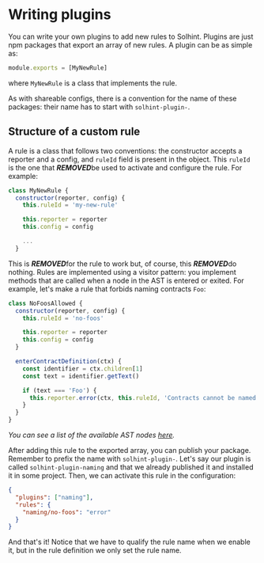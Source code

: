 # Writing plugins

You can write your own plugins to add new rules to Solhint. Plugins are just npm packages that export an array of new rules. A plugin can be as simple as:

```javascript
module.exports = [MyNewRule]
```

where `MyNewRule` is a class that implements the rule.

As with shareable configs, there is a convention for the name of these packages: their name has to start with `solhint-plugin-`.

## Structure of a custom rule

A rule is a class that follows two conventions: the constructor accepts a reporter and a config, and `ruleId` field is present in the object. This `ruleId` is the one that ***REMOVED***be used to activate and configure the rule. For example:

```javascript
class MyNewRule {
  constructor(reporter, config) {
    this.ruleId = 'my-new-rule'

    this.reporter = reporter
    this.config = config

    ...
  }
```

This is ***REMOVED***for the rule to work but, of course, this ***REMOVED***do nothing. Rules are implemented using a visitor pattern: you implement methods that are called when a node in the AST is entered or exited. For example, let's make a rule that forbids naming contracts `Foo`:

```javascript
class NoFoosAllowed {
  constructor(reporter, config) {
    this.ruleId = 'no-foos'

    this.reporter = reporter
    this.config = config
  }

  enterContractDefinition(ctx) {
    const identifier = ctx.children[1]
    const text = identifier.getText()

    if (text === 'Foo') {
      this.reporter.error(ctx, this.ruleId, 'Contracts cannot be named "Foo"')
    }
  }
}
```

_You can see a list of the available AST nodes [here](https://github.com/solidityj/solidity-antlr4/blob/master/Solidity.g4)._

After adding this rule to the exported array, you can publish your package. Remember to prefix the name with `solhint-plugin-`. Let's say our plugin is called `solhint-plugin-naming` and that we already published it and installed it in some project. Then, we can activate this rule in the configuration:

```json
{
  "plugins": ["naming"],
  "rules": {
    "naming/no-foos": "error"
  }
}
```

And that's it! Notice that we have to qualify the rule name when we enable it, but in the rule definition we only set the rule name.
